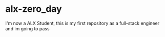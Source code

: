 # alx-zero_day
I'm now a ALX Student, this is my first repository as a full-stack engineer
and im going to pass
